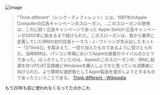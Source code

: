 
![image](https://gyazo.com/c80288d76b5dc0e6ceb321f37f1623e7/thumb/1000)
> "Think different"（シンク・ディファレント）とは、1997年のApple Computerの広告キャンペーンのスローガン。...このスローガンの使用は、これに続く広告キャンペーンであった Apple Switch 広告キャンペーンが2002年に始まるまで続けられた。このスローガンは、昔から業界に定着していたIBMの初代社長トーマス・J・ワトソンが生み出したモットー「[[Think]]」を踏まえて、一捻り加えたものであるように受けとられた。当時IBMは、パソコン市場においてAppleの直接のライバルのひとつであった。はっきりしていたのは、Appleのこのスローガンが、IBMに起源を持つPC/AT互換機とWindowsを購入しようかと思っている消費者に向けられた、より賢明な選択肢としてApple製品を提示しようとするものであったということである。
[Think different - Wikipedia](https://ja.wikipedia.org/wiki/Think_different)

もう20年も前に使われなくなってたのかこれ
